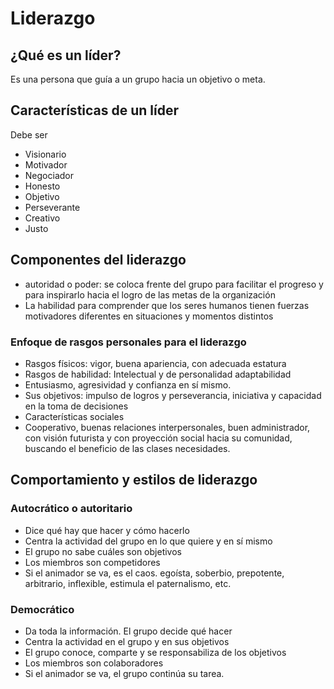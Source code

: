 # Liderazgo
## ¿Qué es un líder?
Es una persona que guía a un grupo hacia un objetivo o meta.

## Características de un líder
Debe ser
- Visionario
- Motivador
- Negociador
- Honesto
- Objetivo
- Perseverante
- Creativo
- Justo

## Componentes del liderazgo
- autoridad o poder: se coloca frente del grupo para facilitar el progreso y para inspirarlo hacia el logro de las metas de la organización
- La habilidad para comprender que los seres humanos tienen fuerzas motivadores diferentes en situaciones y momentos distintos

### Enfoque de rasgos personales para el liderazgo
- Rasgos físicos: vigor, buena apariencia, con adecuada estatura
- Rasgos de habilidad: Intelectual y de personalidad adaptabilidad
- Entusiasmo, agresividad y confianza en sí mismo.
- Sus objetivos: impulso de logros y perseverancia, iniciativa y capacidad en la toma de decisiones
- Características sociales
- Cooperativo, buenas relaciones interpersonales, buen administrador, con visión futurista y con proyección social hacia su comunidad, buscando el beneficio de las clases necesidades.

## Comportamiento y estilos de liderazgo
### Autocrático o autoritario
- Dice qué hay que hacer y cómo hacerlo
- Centra la actividad del grupo en lo que quiere y en sí mismo
- El grupo no sabe cuáles son objetivos
- Los miembros son competidores
- Si el animador se va, es el caos. egoísta, soberbio, prepotente, arbitrario, inflexible, estimula el paternalismo, etc.

### Democrático
- Da toda la información. El grupo decide qué hacer
- Centra la actividad en el grupo y en sus objetivos
- El grupo conoce, comparte y se responsabiliza de los objetivos
- Los miembros son colaboradores
- Si el animador se va, el grupo continúa su tarea.

